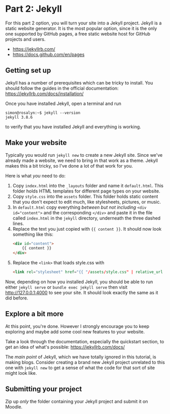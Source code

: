 # Part 2: Jekyll

For this part 2 option, you will turn your site into a Jekyll project. Jekyll
is a static website generator. It is the most popular option, since it is
the only one supported by GitHub pages, a free static website host for GitHub
projects and users.
 * https://jekyllrb.com/
 * https://docs.github.com/en/pages

## Getting set up
Jekyll has a number of prerequisites which can be tricky to install. You should
follow the guides in the official documentation:
https://jekyllrb.com/docs/installation/

Once you have installed Jekyll, open a terminal and run
```
simon@rosalyn:~$ jekyll --version
jekyll 3.8.6
```
to verify that you have installed Jekyll and everything is working.

## Make your website
Typically you would run `jekyll new` to create a new Jekyll site. Since we've
already made a website, we need to bring in that work as a theme. Jekyll makes
this a bit tricky, so I've done a lot of that work for you.

Here is what _you_ need to do:
 1. Copy `index.html` into the `_layouts` folder and name it `default.html`.
    This folder holds HTML templates for different page types on your website.
 2. Copy `style.css` into the `assets` folder. This folder holds static content
    that you don't expect to edit much, like stylesheets, pictures, or music.
 3. In `default.html` copy everything _between but not including_
    `<div id="content">` and the corresponding `</div>` and paste it in the file
    called `index.html` in the `jekyll` directory, underneath the three dashed
    lines.
 4. Replace the text you just copied with `{{ content }}`. It should now look
    something like this:
    ```html
    <div id="content">
        {{ content }}
    </div>
    ```
 5. Replace the `<link>` that loads style.css with
    ```html
    <link rel="stylesheet" href="{{ "/assets/style.css" | relative_url }}" />
    ```

Now, depending on how you installed Jekyll, you should be able to run either
`jekyll serve` or `bundle exec jekyll serve` then visit http://127.0.0.1:4000 to
see your site. It should look exactly the same as it did before.

## Explore a bit more
At this point, you're done. However I strongly encourage you to keep exploring
and maybe add some cool new features to your website.

Take a look through the documentation, especially the quickstart section, to get
an idea of what's possible: https://jekyllrb.com/docs/

The _main point_ of Jekyll, which we have totally ignored in this tutorial, is
making blogs. Consider creating a brand new Jekyll project unrelated to this one
with `jekyll new` to get a sense of what the code for that sort of site might
look like.

## Submitting your project
Zip up _only_ the folder containing your Jekyll project and submit it on Moodle.
